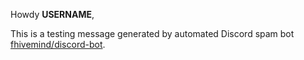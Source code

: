 Howdy __USERNAME__,

This is a testing message generated by automated Discord spam bot [fhivemind/discord-bot](https://github.com/fhivemind/discord-bot).